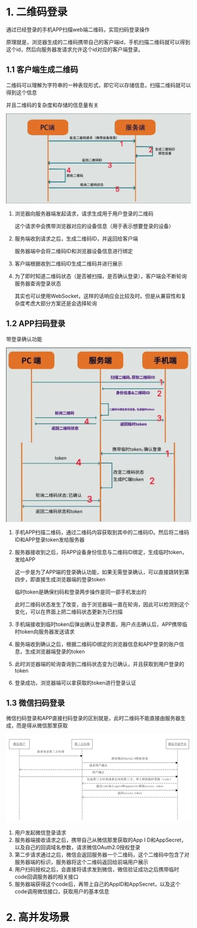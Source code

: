 # 1. 二维码登录

通过已经登录的手机APP扫描web端二维码，实现扫码登录操作

原理就是，浏览器生成的二维码携带自己的客户端id，手机扫描二维码就可以得到这个id，然后向服务器发请求允许这个id对应的客户端登录。

## 1.1 客户端生成二维码

二维码可以理解为字符串的一种表现形式，即它可以存储信息，扫描二维码就可以得到这个信息

并且二维码的复杂度和存储的信息量有关

![image-20241206191144023](images/13.业务场景题/image-20241206191144023.png)

1. 浏览器向服务器端发起请求，请求生成用于用户登录的二维码

   这个请求中会携带浏览器对应的设备信息（用于表示想要登录的设备）

2. 服务端收到请求之后，生成二维码ID，并返回给客户端

   服务器端中会将二维码ID和浏览器设备信息进行绑定

3. 客户端根据收到二维码ID生成二维码并进行展示

4. 为了即时知道二维码状态（是否被扫描，是否确认登录），客户端会不断轮询服务器查询登录状态

   其实也可以使用WebSocket，这样的话响应会比较及时。但是从兼容性和复杂度考虑大部分方案还是会选择轮询

## 1.2 APP扫码登录

带登录确认功能

![image-20241206191212878](images/13.业务场景题/image-20241206191212878.png)

1. 手机APP扫描二维码，通过二维码内容获取到其中的二维码ID。然后将二维码ID和APP登录token发给服务器

2. 服务器接收到之后，将APP设备身份信息与二维码ID绑定，生成临时token，发给APP

   这一步是为了APP端的登录确认功能，如果无需登录确认，可以直接跳转到第四步，即直接生成浏览器端的登录token

   临时token是确保扫码和登录两步操作是同一部手机发出的

   此时二维码状态发生了改变，由于浏览器端一直在轮询，因此可以检测到这个变化，可以在界面上把二维码状态更新为已扫描

3. 手机端接收到临时token后弹出确认登录界面，用户点击确认后，APP携带临时token向服务器发送请求

4. 服务端收到确认之后，根据二维码ID绑定的浏览器信息和APP登录的账户信息，生成浏览器端登录的token

5. 此时浏览器端的轮询查询到二维码状态变为已确认，并且获取到用户登录的token

6. 登录成功，浏览器端可以拿获取的token进行登录认证

## 1.3 微信扫码登录

微信扫码登录和APP直接扫码登录的区别就是，此时二维码不能直接由服务器生成，而是得从微信那里获取

![image-20241209165303645](images/13.业务场景题/image-20241209165303645.png)

1. 用户发起微信登录请求
2. 服务器端接收请求之后，携带自己从微信那里获取的App I D和AppSecret，以及自己的回调域名参数，请求微信OAuth2.0授权登录
3. 第二步请求通过之后，微信会返回服务器一个二维码，这个二维码中包含了对服务器端的标识，服务器将这个二维码返回给前端用户展示
4. 用户扫码授权之后，会直接将请求发到微信，微信验证成功之后携带临时code回调服务器的相关接口
5. 服务器端获得这个code后，再带上自己的AppID和AppSecret，以及这个code调用微信接口，获取用户的基本信息

# 2. 高并发场景

